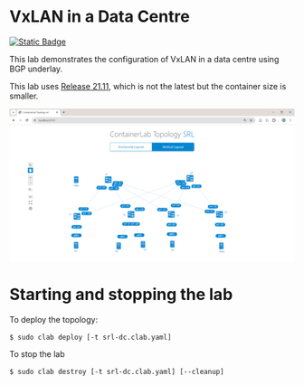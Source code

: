 # VxLAN in a Data Centre

[![Static Badge](https://img.shields.io/badge/Docs-github.io-blue)](https://martimy.github.io/clab_srl_dcn)

This lab demonstrates the configuration of VxLAN in a data centre using BGP underlay.

This lab uses [Release 21.11](https://documentation.nokia.com/srlinux/21-11/index.html), which is not the latest but the container size is smaller.


![Lab Topology #1](../docs/main_topo.png)


# Starting and stopping the lab

To deploy the topology:

```
$ sudo clab deploy [-t srl-dc.clab.yaml]
```

To stop the lab

```
$ sudo clab destroy [-t srl-dc.clab.yaml] [--cleanup]
```
